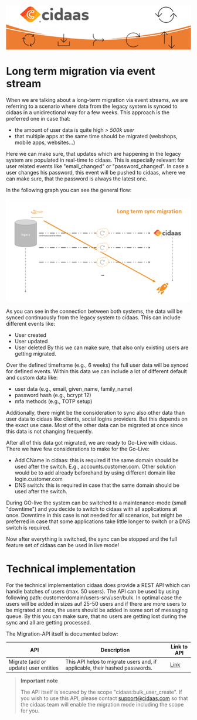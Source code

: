 <!--
focus: false
-->
![migration banner](../../assets/images/migration_banner.png)

# Long term migration via event stream

When we are talking about a long-term migration via event streams, we are referring to a scenario where data from the legacy system is synced to cidaas in a unidirectional way for a few weeks. This approach is the preferred one in case that:
- the amount of user data is quite high *> 500k user*
- that multiple apps at the same time should be migrated (webshops, mobile apps, websites...)

Here we can make sure, that updates which are happening in the legacy system are populated in real-time to cidaas. This is especially relevant for user related events like "email_changed" or "password_changed". In case a user changes his password, this event will be pushed to cidaas, where we can make sure, that the password is always the latest one.

In the following graph you can see the general flow:

<!--
focus: false 
width: 700px
-->
![sync migration](../../assets/images/mig_sync.png)

As you can see in the connection between both systems, the data will be synced continuously from the legacy system to cidaas. This can include different events like:
- User created 
- User updated
- User deleted
By this we can make sure, that also only existing users are getting migrated. 

Over the defined timeframe (e.g., 6 weeks) the full user data will be synced for defined events. Within this data we can include a lot of different default and custom data like:
- user data (e.g., email, given_name, family_name)
- password hash (e.g., bcrypt 12)
- mfa methods (e.g., TOTP setup)

Additionally, there might be the consideration to sync also other data than user data to cidaas like clients, social logins providers. But this depends on the exact use case. Most of the other data can be migrated at once since this data is not changing frequently.

After all of this data got migrated, we are ready to Go-Live with cidaas. There we have few considerations to make for the Go-Live:
- Add CName in cidaas: this is required if the same domain should be used after the switch. E.g., accounts.customer.com. Other solution would be to add already beforehand by using different domain like login.customer.com
- DNS switch: this is required in case that the same domain should be used after the switch.

During GO-live the system can be switched to a maintenance-mode (small "downtime") and you decide to switch to cidaas with all applications at once. Downtime in this case is not needed for all scenarios, but might be preferred in case that some applications take little longer to switch or a DNS switch is required.

Now after everything is switched, the sync can be stopped and the full feature set of cidaas can be used in live mode!

# Technical implementation

For the technical implementation cidaas does provide a REST API which can handle batches of users (max. 50 users). The API can be used by using following path: customerdomain/users-srv/user/bulk. In optimal case the users will be added in sizes auf 25-50 users and if there are more users to be migrated at once, the users should be added in some sort of messaging queue. By this you can make sure, that no users are getting lost during the sync and all are getting processed. 

The Migration-API itself is documented below:

API | Description | Link to API
---------|----------|---------
 Migrate (add or update) user entities | This API helps to migrate users and, if applicable, their hashed passwords. | [Link](https://docs.cidaas.com/docs/integration-doc/a20291b88d28a-migrate-add-or-update-user-entities)

<!--
theme: info
-->
> **Important note**
>
> The API itself is secured by the scope "cidaas:bulk_user_create". If you wish to use this API, please contact support@cidaas.com so that the cidaas team will enable the migration mode including the scope for you.
